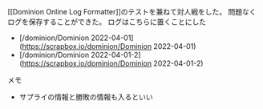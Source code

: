 
[[Dominion Online Log Formatter]]のテストを兼ねて対人戦をした。
問題なくログを保存することができた。
ログはこちらに置くことにした
- [/dominion/Dominion 2022-04-01](https://scrapbox.io/dominion/Dominion 2022-04-01)
- [/dominion/Dominion 2022-04-01-2](https://scrapbox.io/dominion/Dominion 2022-04-01-2)

メモ
- サプライの情報と勝敗の情報も入るといい
